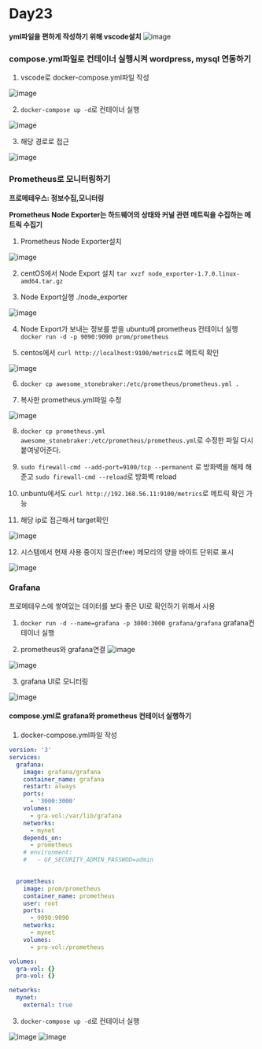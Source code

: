 # Day23



**yml파일을 편하게 작성하기 위해 vscode설치**
![image](https://github.com/JoEunSae/Metanet-Internship/assets/83803199/3c17a715-016c-493c-aba7-23c12a6f4201)

### compose.yml파일로 컨테이너 실행시켜 wordpress, mysql 연동하기

1. vscode로 docker-compose.yml파일 작성

![image](https://github.com/JoEunSae/Metanet-Internship/assets/83803199/54cacc0e-bf2b-4e9c-b49f-1282a25a73e5)

2. `docker-compose up -d`로 컨테이너 실행

![image](https://github.com/JoEunSae/Metanet-Internship/assets/83803199/e7aa2163-bebb-4e9f-a31c-3f3130d95070)

3. 해당 경로로 접근

![image](https://github.com/JoEunSae/Metanet-Internship/assets/83803199/51abb8f5-6e52-471e-9180-43e2e3295c88)

### Prometheus로 모니터링하기

**프로메테우스: 정보수집,모니터링**

**Prometheus Node Exporter는 하드웨어의 상태와 커널 관련 메트릭을 수집하는 메트릭 수집기**

1. Prometheus Node Exporter설치

![image](https://github.com/JoEunSae/Metanet-Internship/assets/83803199/e5dd7e3e-5cfc-43d6-94d7-f95d4f84f1ba)

2. centOS에서 Node Export 설치 `tar xvzf node_exporter-1.7.0.linux-amd64.tar.gz`

3. Node Export실행 ./node_exporter

![image](https://github.com/JoEunSae/Metanet-Internship/assets/83803199/64b93b85-c1fa-450a-8a1d-116f5d37e5c8)


4. Node Export가 보내는 정보를 받을 ubuntu에 prometheus 컨테이너 실행 `docker run -d -p 9090:9090 prom/prometheus`

5. centos에서 `curl http://localhost:9100/metrics`로 메트릭 확인

![image](https://github.com/JoEunSae/Metanet-Internship/assets/83803199/a0541a4b-8d1b-4451-bca3-b7b8d66d2d81)

6.  `docker cp awesome_stonebraker:/etc/prometheus/prometheus.yml .`

7.  복사한 prometheus.yml파일 수정

![image](https://github.com/JoEunSae/Metanet-Internship/assets/83803199/d7275b1b-2891-4d71-b8b1-d960478d3d77)

8. `docker cp prometheus.yml  awesome_stonebraker:/etc/prometheus/prometheus.yml`로 수정한 파일 다시 붙여넣어준다.

9.  `sudo firewall-cmd --add-port=9100/tcp --permanent` 로 방화벽을 해제 해준고 `sudo firewall-cmd --reload`로 방화벽 reload

10.  unbuntu에서도 `curl http://192.168.56.11:9100/metrics`로 메트릭 확인 가능

11.  해당 ip로 접근해서 target확인

![image](https://github.com/JoEunSae/Metanet-Internship/assets/83803199/42695ef4-ebe7-4b6d-a8ab-71a6731cde7b)

12. 시스템에서 현재 사용 중이지 않은(free) 메모리의 양을 바이트 단위로 표시

![image](https://github.com/JoEunSae/Metanet-Internship/assets/83803199/f17cb79a-e915-4f18-a25f-fc3891d2edbc)


### Grafana
프로메테우스에 쌓여있는 데이터를 보다 좋은 UI로 확인하기 위해서 사용


1. `docker run -d --name=grafana -p 3000:3000 grafana/grafana` grafana컨테이너 실행


2. prometheus와 grafana연결
![image](https://github.com/JoEunSae/Metanet-Internship/assets/83803199/b662aa3e-73cb-44d6-8ccc-c485104e205c)

![image](https://github.com/JoEunSae/Metanet-Internship/assets/83803199/7d06f1fb-33b8-4df5-a223-8747054f3b7e)

3. grafana UI로 모니터링

![image](https://github.com/JoEunSae/Metanet-Internship/assets/83803199/f76e02dd-9ed5-4d7e-87d6-ff3c1a488153)


#### compose.yml로 grafana와 prometheus 컨테이너 실행하기

1. docker-compose.yml파일 작성

```yml
version: '3'
services:
  grafana:
    image: grafana/grafana
    container_name: grafana
    restart: always
    ports:
      - '3000:3000'
    volumes:
      - gra-vol:/var/lib/grafana
    networks:
      - mynet
    depends_on:
      - prometheus
    # environment:
    #   - GF_SECURITY_ADMIN_PASSWOD=admin

  
  prometheus:
    image: prom/prometheus
    container_name: prometheus
    user: root
    ports:
      - 9090:9090
    networks:
      - mynet
    volumes:
      - pro-vol:/prometheus

volumes:
  gra-vol: {}
  pro-vol: {}

networks:
  mynet:
    external: true
```

3. `docker-compose up -d`로 컨테이너 실행

![image](https://github.com/JoEunSae/Metanet-Internship/assets/83803199/112b1d9d-f32a-4200-8ebe-380951f57763)
![image](https://github.com/JoEunSae/Metanet-Internship/assets/83803199/20d63816-ef9a-45a6-b73a-0bcfb485e44c)










